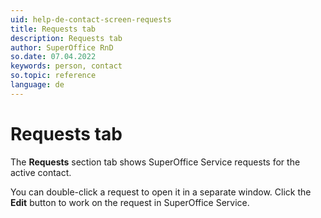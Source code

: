 ```yaml
---
uid: help-de-contact-screen-requests
title: Requests tab
description: Requests tab
author: SuperOffice RnD
so.date: 07.04.2022
keywords: person, contact
so.topic: reference
language: de
---
```


# Requests tab

The **Requests** section tab shows SuperOffice Service requests for the active contact.

You can double-click a request to open it in a separate window. Click the **Edit** button to work on the request in SuperOffice Service.

